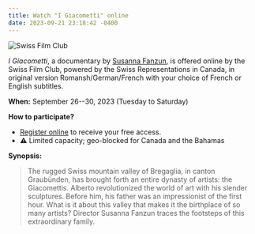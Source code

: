 ```yaml
---
title: Watch "I Giacometti" online
date: 2023-09-21 23:18:42 -0400
---
```


![Swiss Film Club][img]

*I Giacometti*, a documentary by [Susanna Fanzun], is offered online by the
Swiss Film Club, powered by the Swiss Representations in Canada, in original
version Romansh/German/French with your choice of French or English subtitles.

**When:** September 26--30, 2023 (Tuesday to Saturday)

**How to participate?**

- [Register online] to receive your free access.
- :warning: Limited capacity; geo-blocked for Canada and the Bahamas

**Synopsis:**

> The rugged Swiss mountain valley of Bregaglia, in canton Graubünden, has
> brought forth an entire dynasty of artists: the Giacomettis. Alberto
> revolutionized the world of art with his slender sculptures. Before him, his
> father was an impressionist of the first hour. What is it about this valley
> that makes it the birthplace of so many artists? Director Susanna Fanzun
> traces the footsteps of this extraordinary family.

[img]: <{% link assets/images/2023-09-21-giacometti.webp %}>
[susanna fanzun]: <https://www.swissfilms.ch/en/person/susanna-fanzun/AF5FC65A6A8F444FA6E2ABED472AA42A>
[register online]: <https://swissfilmclub_igiacometti.eventbrite.com/>
